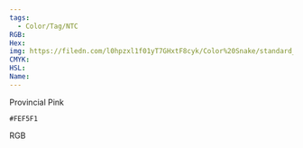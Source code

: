 ```yaml
---
tags:
  - Color/Tag/NTC
RGB:
Hex:
img: https://filedn.com/l0hpzxl1f01yT7GHxtF8cyk/Color%20Snake/standard_csv_to_svg/FEF5F1.svg
CMYK:
HSL:
Name:
---
```

Provincial Pink
```palette
#FEF5F1
```
RGB
